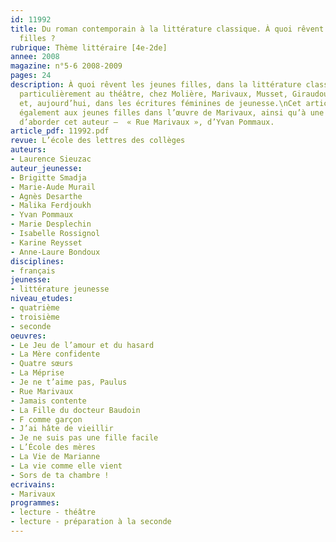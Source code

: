 ```yaml
---
id: 11992
title: Du roman contemporain à la littérature classique. À quoi rêvent  les jeunes
  filles ? 
rubrique: Thème littéraire [4e-2de]
annee: 2008
magazine: n°5-6 2008-2009
pages: 24
description: À quoi rêvent les jeunes filles, dans la littérature classique, et plus
  particulièrement au théâtre, chez Molière, Marivaux, Musset, Giraudoux, Anouilh,
  et, aujourd’hui, dans les écritures féminines de jeunesse.\nCet article s’intéresse
  également aux jeunes filles dans l’œuvre de Marivaux, ainsi qu’à une manière originale
  d’aborder cet auteur –  « Rue Marivaux », d’Yvan Pommaux. 
article_pdf: 11992.pdf
revue: L’école des lettres des collèges
auteurs:
- Laurence Sieuzac
auteur_jeunesse:
- Brigitte Smadja
- Marie-Aude Murail
- Agnès Desarthe
- Malika Ferdjoukh
- Yvan Pommaux
- Marie Desplechin
- Isabelle Rossignol
- Karine Reysset
- Anne-Laure Bondoux
disciplines:
- français
jeunesse:
- littérature jeunesse
niveau_etudes:
- quatrième
- troisième
- seconde
oeuvres:
- Le Jeu de l’amour et du hasard
- La Mère confidente
- Quatre sœurs
- La Méprise
- Je ne t’aime pas, Paulus
- Rue Marivaux
- Jamais contente
- La Fille du docteur Baudoin
- F comme garçon
- J’ai hâte de vieillir
- Je ne suis pas une fille facile
- L’École des mères
- La Vie de Marianne
- La vie comme elle vient
- Sors de ta chambre !
ecrivains:
- Marivaux
programmes:
- lecture - théâtre
- lecture - préparation à la seconde
---
```

